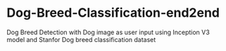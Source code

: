 # Dog-Breed-Classification-end2end
Dog Breed Detection with Dog image as user input using Inception V3 model and Stanfor Dog breed classification dataset
